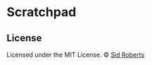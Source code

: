 # Scratchpad

## License

Licensed under the MIT License.
© [Sid Roberts](https://github.com/SidRoberts)
